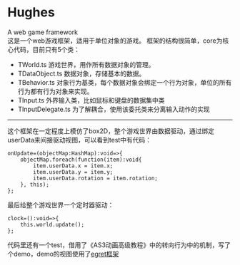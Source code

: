 Hughes
======

A web game framework<br/>
这是一个web游戏框架，适用于单位对象的游戏。
框架的结构很简单，core为核心代码，目前只有5个类：
*   TWorld.ts 游戏世界，用作所有数据对象的管理。
*   TDataObject.ts 数据对象，存储基本的数据。
*   TBehavior.ts 对象行为基类，每个数据对象会绑定一个行为对象，单位的所有行为都有行为对象来实现。
*   TInput.ts 外界输入类，比如鼠标和键盘的数据集中类
*   TInputDelegate.ts 为了解耦合，使用该委托类来分离输入动作的实现

------
这个框架在一定程度上模仿了box2D，整个游戏世界由数据驱动，通过绑定userData来间接驱动视图，可以看到test中有代码：

    onUpdate=(objectMap:HashMap):void=>{
        objectMap.foreach(function(item):void{
    		item.userData.x = item.x;
    		item.userData.y = item.y;
    		item.userData.rotation = item.rotation;
    	}, this);
    };
    
最后给整个游戏世界一个定时器驱动：

    clock=():void=>{
    	this.world.update();
    };
    
代码里还有一个test，借用了《AS3动画高级教程》中的转向行为中的机制，写了个demo，demo的视图使用了[egret框架](https://github.com/egret-labs/egret-core "https://github.com/egret-labs/egret-core")